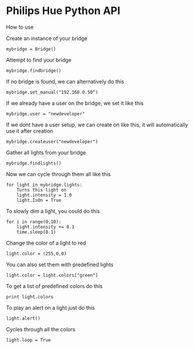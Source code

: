 Philips Hue Python API
===


How to use


Create an instance of your bridge
```
mybridge = Bridge()
```

Attempt to find your bridge
```
mybridge.findbridge()
```

If no bridge is found, we can alternatively do this
```
mybridge.set_manual("192.168.0.50")
```

If we already have a user on the bridge, we set it like this
```
mybridge.user = "newdeveloper"
```

If we dont have a user setup, we can create on like this, it will automatically use it after creation
```
mybridge.createuser("newdeveloper")
```

Gather all lights from your bridge
```
mybridge.findlights()
```

Now we can cycle through them all like this
```
for light in mybridge.lights:
    Turns this light on
    light.intensity = 1.0
    light.IsOn = True
```

To slowly dim a light, you could do this

```  
for i in range(0,10):
    light.intensity += 0.1
    time.sleep(0.1)
```
Change the color of a light to red

```
light.color = (255,0,0)
```

You can also set them with predefined lights
```
light.color = light.colors["green"]
```

To get a list of predefined colors do this
```
print light.colors
```

To play an alert on a light just do this
```
light.alert()
```

Cycles through all the colors
```
light.loop = True
```
